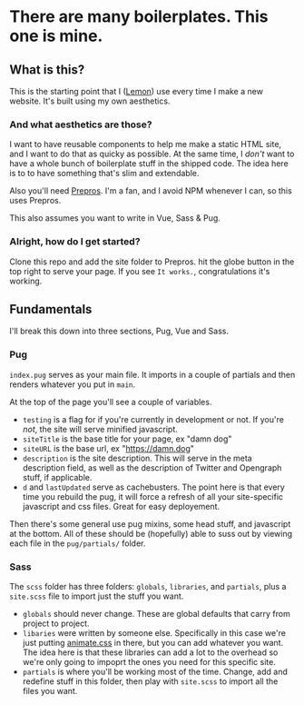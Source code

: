 # There are many boilerplates. This one is mine.

## What is this?
This is the starting point that I ([Lemon](https://ahoylemon.xyz)) use every time I make a new website. It's built using my own aesthetics.

### And what aesthetics are those?
I want to have reusable components to help me make a static HTML site, and I want to do that as quicky as possible. At the same time, I *don't* want to have a whole bunch of boilerplate stuff in the shipped code. The idea here is to to have something that's slim and extendable.

Also you'll need [Prepros](https://prepros.io/). I'm a fan, and I avoid NPM whenever I can, so this uses Prepros. 

This also assumes you want to write in Vue, Sass & Pug.

### Alright, how do I get started?
Clone this repo and add the site folder to Prepros. hit the globe button in the top right to serve your page. If you see `It works.`, congratulations it's working.

## Fundamentals
I'll break this down into three sections, Pug, Vue and Sass.

### Pug

`index.pug` serves as your main file. It imports in a couple of partials and then renders whatever you put in `main`.

At the top of the page you'll see a couple of variables.

* `testing` is a flag for if you're currently in development or not. If you're _not_, the site will serve minified javascript.
* `siteTitle` is the base title for your page, ex "damn dog"
* `siteURL` is the base url, ex "https://damn.dog"
* `description` is the site description. This will serve in the meta description field, as well as the description of Twitter and Opengraph stuff, if applicable.
* `d` and `lastUpdated` serve as cachebusters. The point here is that every time you rebuild the pug, it will force a refresh of all your site-specific javascript and css files. Great for easy deployement.

Then there's some general use pug mixins, some head stuff, and javascript at the bottom. All of these should be (hopefully) able to suss out by viewing each file in the `pug/partials/` folder.

### Sass

The `scss` folder has three folders: `globals`, `libraries`, and `partials`, plus a `site.scss` file to import just the stuff you want.

* `globals` should never change. These are global defaults that carry from project to project.
* `libaries` were written by someone else. Specifically in this case we're just putting [animate.css](https://daneden.github.io/animate.css/) in there, but you can add whatever you want. The idea here is that these libraries can add a lot to the overhead so we're only going to impoprt the ones you need for this specific site.
* `partials` is where you'll be working most of the time. Change, add and redefine stuff in this folder, then play with `site.scss` to import all the files you want.

